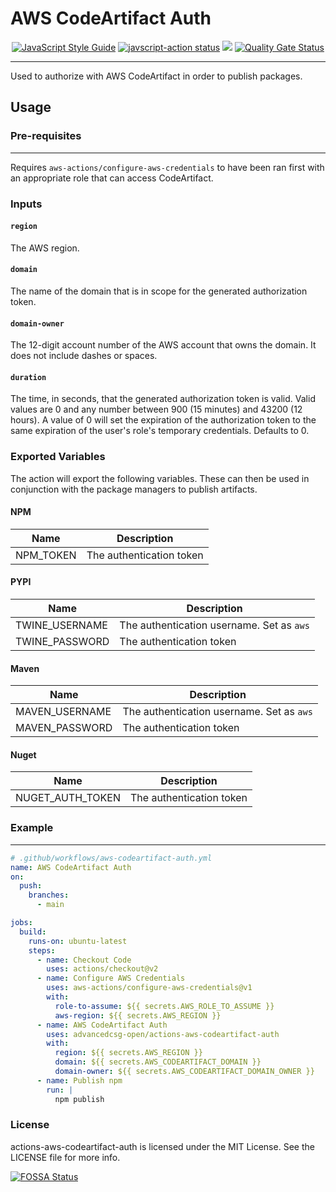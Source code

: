 # AWS CodeArtifact Auth
<p align="center">
  <a href="https://standardjs.com"><img alt="JavaScript Style Guide" src="https://img.shields.io/badge/code_style-standard-brightgreen.svg"></a>
  <a href="https://github.com/advancedcsg-open/actions-aws-codeartifact-auth/actions"><img alt="javscript-action status" src="https://github.com/advancedcsg-open/actions-aws-codeartifact-auth/workflows/units-test/badge.svg"></a>
<a href="https://app.fossa.com/projects/git%2Bgithub.com%2Fadvancedcsg-open%2Factions-aws-codeartifact-auth?ref=badge_shield" alt="FOSSA Status"><img src="https://app.fossa.com/api/projects/git%2Bgithub.com%2Fadvancedcsg-open%2Factions-aws-codeartifact-auth.svg?type=shield"/></a>
  <a href="https://sonarcloud.io/dashboard?id=advancedcsg-open_actions-aws-codeartifact-auth"><img alt="Quality Gate Status" src="https://sonarcloud.io/api/project_badges/measure?project=advancedcsg-open_actions-aws-codeartifact-auth&metric=alert_status"></a>
</p>

---

Used to authorize with AWS CodeArtifact in order to publish packages.

## Usage

### Pre-requisites
---
Requires `aws-actions/configure-aws-credentials` to have been ran first with an appropriate role that can access CodeArtifact.

### Inputs

#### `region`

The AWS region.

#### `domain`

The name of the domain that is in scope for the generated authorization token.

#### `domain-owner`

The 12-digit account number of the AWS account that owns the domain. It does not include dashes or spaces.

#### `duration`

The time, in seconds, that the generated authorization token is valid. Valid values are 0 and any number between 900 (15 minutes) and 43200 (12 hours). A value of 0 will set the expiration of the authorization token to the same expiration of the user's role's temporary credentials. Defaults to 0.

### Exported Variables

The action will export the following variables. These can then be used in conjunction with the package managers to publish artifacts.

#### NPM

| Name                 | Description              |
|----------------------|--------------------------|
| NPM_TOKEN            | The authentication token |

#### PYPI

| Name                 | Description                               |
|----------------------|-------------------------------------------|
| TWINE_USERNAME       | The authentication username. Set as `aws` |
| TWINE_PASSWORD       | The authentication token                  |

#### Maven

| Name                 | Description                               |
|----------------------|-------------------------------------------|
| MAVEN_USERNAME       | The authentication username. Set as `aws` |
| MAVEN_PASSWORD          | The authentication token                  |

#### Nuget

| Name                 | Description                               |
|----------------------|-------------------------------------------|
| NUGET_AUTH_TOKEN     | The authentication token                  |

### Example
---
```yaml
# .github/workflows/aws-codeartifact-auth.yml
name: AWS CodeArtifact Auth
on:
  push:
    branches:
      - main

jobs:
  build:
    runs-on: ubuntu-latest
    steps:
      - name: Checkout Code
        uses: actions/checkout@v2
      - name: Configure AWS Credentials
        uses: aws-actions/configure-aws-credentials@v1
        with:
          role-to-assume: ${{ secrets.AWS_ROLE_TO_ASSUME }}
          aws-region: ${{ secrets.AWS_REGION }}
      - name: AWS CodeArtifact Auth
        uses: advancedcsg-open/actions-aws-codeartifact-auth
        with:
          region: ${{ secrets.AWS_REGION }}
          domain: ${{ secrets.AWS_CODEARTIFACT_DOMAIN }}
          domain-owner: ${{ secrets.AWS_CODEARTIFACT_DOMAIN_OWNER }}
      - name: Publish npm
        run: |
          npm publish
```

### License

actions-aws-codeartifact-auth is licensed under the MIT License. See the LICENSE file for more info.

[![FOSSA Status](https://app.fossa.com/api/projects/git%2Bgithub.com%2Fadvancedcsg-open%2Factions-aws-codeartifact-auth.svg?type=large)](https://app.fossa.com/projects/git%2Bgithub.com%2Fadvancedcsg-open%2Factions-aws-codeartifact-auth?ref=badge_large)